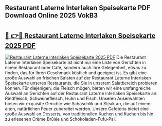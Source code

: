 ## Restaurant Laterne Interlaken Speisekarte PDF Download Online 2025 VokB3

# <h2><a href="http://gc9gbz.nevu.top/?p=Restaurant+Laterne+Interlaken+Speisekarte">🔗 👉🔴 Restaurant Laterne Interlaken Speisekarte 2025 PDF</a></h2>

[![Restaurant Laterne Interlaken Speisekarte 2025 PDF](https://i.imgur.com/dBaPXMq.png)](http://gc9gbz.nevu.top/?p=Restaurant+Laterne+Interlaken+Speisekarte)
Die Restaurant Laterne Interlaken Speisekarte ist nicht nur eine Liste von Gerichten in einem Restaurant oder Café, sondern auch Ihre Gelegenheit, etwas zu finden, das für Ihren Geschmack köstlich und geeignet ist. Es gibt eine große Auswahl an frischen Salaten auf der Restaurant Laterne Interlaken Speisekarte unseres Restaurants, die Sie in unserem Salatbereich probieren können. Für diejenigen, die Fleisch mögen, bieten wir eine umfangreiche Auswahl an Gerichten auf der Restaurant Laterne Interlaken Speisekarte an: Rindfleisch, Schweinefleisch, Huhn und Fisch. Unseren Auserwählten bieten wir exquisite Gerichte wie Schaschlik und Steak an, die auf einem alten, natürlichen Feuer zubereitet werden. Unsere Cafeteria bietet eine große Auswahl an Desserts, von traditionellen Kuchen und Kuchen bis hin zu erlesenen Crème Brûlée und Schokoladen-Fufu-Pai.
